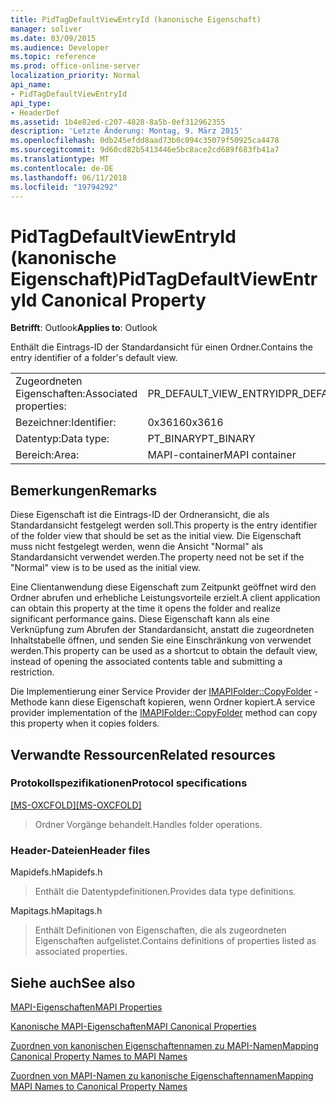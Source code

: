 ```yaml
---
title: PidTagDefaultViewEntryId (kanonische Eigenschaft)
manager: soliver
ms.date: 03/09/2015
ms.audience: Developer
ms.topic: reference
ms.prod: office-online-server
localization_priority: Normal
api_name:
- PidTagDefaultViewEntryId
api_type:
- HeaderDef
ms.assetid: 1b4e82ed-c207-4828-8a5b-0ef312962355
description: 'Letzte Änderung: Montag, 9. März 2015'
ms.openlocfilehash: 0db245efdd8aad73b0c094c35079f50925ca4478
ms.sourcegitcommit: 9d60cd82b5413446e5bc8ace2cd689f683fb41a7
ms.translationtype: MT
ms.contentlocale: de-DE
ms.lasthandoff: 06/11/2018
ms.locfileid: "19794292"
---
```

# <a name="pidtagdefaultviewentryid-canonical-property"></a><span data-ttu-id="51596-103">PidTagDefaultViewEntryId (kanonische Eigenschaft)</span><span class="sxs-lookup"><span data-stu-id="51596-103">PidTagDefaultViewEntryId Canonical Property</span></span>

  
  
<span data-ttu-id="51596-104">**Betrifft**: Outlook</span><span class="sxs-lookup"><span data-stu-id="51596-104">**Applies to**: Outlook</span></span> 
  
<span data-ttu-id="51596-105">Enthält die Eintrags-ID der Standardansicht für einen Ordner.</span><span class="sxs-lookup"><span data-stu-id="51596-105">Contains the entry identifier of a folder's default view.</span></span>
  
|||
|:-----|:-----|
|<span data-ttu-id="51596-106">Zugeordneten Eigenschaften:</span><span class="sxs-lookup"><span data-stu-id="51596-106">Associated properties:</span></span>  <br/> |<span data-ttu-id="51596-107">PR_DEFAULT_VIEW_ENTRYID</span><span class="sxs-lookup"><span data-stu-id="51596-107">PR_DEFAULT_VIEW_ENTRYID</span></span>  <br/> |
|<span data-ttu-id="51596-108">Bezeichner:</span><span class="sxs-lookup"><span data-stu-id="51596-108">Identifier:</span></span>  <br/> |<span data-ttu-id="51596-109">0x3616</span><span class="sxs-lookup"><span data-stu-id="51596-109">0x3616</span></span>  <br/> |
|<span data-ttu-id="51596-110">Datentyp:</span><span class="sxs-lookup"><span data-stu-id="51596-110">Data type:</span></span>  <br/> |<span data-ttu-id="51596-111">PT_BINARY</span><span class="sxs-lookup"><span data-stu-id="51596-111">PT_BINARY</span></span>  <br/> |
|<span data-ttu-id="51596-112">Bereich:</span><span class="sxs-lookup"><span data-stu-id="51596-112">Area:</span></span>  <br/> |<span data-ttu-id="51596-113">MAPI-container</span><span class="sxs-lookup"><span data-stu-id="51596-113">MAPI container</span></span>  <br/> |
   
## <a name="remarks"></a><span data-ttu-id="51596-114">Bemerkungen</span><span class="sxs-lookup"><span data-stu-id="51596-114">Remarks</span></span>

<span data-ttu-id="51596-115">Diese Eigenschaft ist die Eintrags-ID der Ordneransicht, die als Standardansicht festgelegt werden soll.</span><span class="sxs-lookup"><span data-stu-id="51596-115">This property is the entry identifier of the folder view that should be set as the initial view.</span></span> <span data-ttu-id="51596-116">Die Eigenschaft muss nicht festgelegt werden, wenn die Ansicht "Normal" als Standardansicht verwendet werden.</span><span class="sxs-lookup"><span data-stu-id="51596-116">The property need not be set if the "Normal" view is to be used as the initial view.</span></span>
  
<span data-ttu-id="51596-117">Eine Clientanwendung diese Eigenschaft zum Zeitpunkt geöffnet wird den Ordner abrufen und erhebliche Leistungsvorteile erzielt.</span><span class="sxs-lookup"><span data-stu-id="51596-117">A client application can obtain this property at the time it opens the folder and realize significant performance gains.</span></span> <span data-ttu-id="51596-118">Diese Eigenschaft kann als eine Verknüpfung zum Abrufen der Standardansicht, anstatt die zugeordneten Inhaltstabelle öffnen, und senden Sie eine Einschränkung von verwendet werden.</span><span class="sxs-lookup"><span data-stu-id="51596-118">This property can be used as a shortcut to obtain the default view, instead of opening the associated contents table and submitting a restriction.</span></span>
  
<span data-ttu-id="51596-119">Die Implementierung einer Service Provider der [IMAPIFolder::CopyFolder](imapifolder-copyfolder.md) -Methode kann diese Eigenschaft kopieren, wenn Ordner kopiert.</span><span class="sxs-lookup"><span data-stu-id="51596-119">A service provider implementation of the [IMAPIFolder::CopyFolder](imapifolder-copyfolder.md) method can copy this property when it copies folders.</span></span> 
  
## <a name="related-resources"></a><span data-ttu-id="51596-120">Verwandte Ressourcen</span><span class="sxs-lookup"><span data-stu-id="51596-120">Related resources</span></span>

### <a name="protocol-specifications"></a><span data-ttu-id="51596-121">Protokollspezifikationen</span><span class="sxs-lookup"><span data-stu-id="51596-121">Protocol specifications</span></span>

<span data-ttu-id="51596-122">[[MS-OXCFOLD]](http://msdn.microsoft.com/library/c0f31b95-c07f-486c-98d9-535ed9705fbf%28Office.15%29.aspx)</span><span class="sxs-lookup"><span data-stu-id="51596-122">[[MS-OXCFOLD]](http://msdn.microsoft.com/library/c0f31b95-c07f-486c-98d9-535ed9705fbf%28Office.15%29.aspx)</span></span>
  
> <span data-ttu-id="51596-123">Ordner Vorgänge behandelt.</span><span class="sxs-lookup"><span data-stu-id="51596-123">Handles folder operations.</span></span>
    
### <a name="header-files"></a><span data-ttu-id="51596-124">Header-Dateien</span><span class="sxs-lookup"><span data-stu-id="51596-124">Header files</span></span>

<span data-ttu-id="51596-125">Mapidefs.h</span><span class="sxs-lookup"><span data-stu-id="51596-125">Mapidefs.h</span></span>
  
> <span data-ttu-id="51596-126">Enthält die Datentypdefinitionen.</span><span class="sxs-lookup"><span data-stu-id="51596-126">Provides data type definitions.</span></span>
    
<span data-ttu-id="51596-127">Mapitags.h</span><span class="sxs-lookup"><span data-stu-id="51596-127">Mapitags.h</span></span>
  
> <span data-ttu-id="51596-128">Enthält Definitionen von Eigenschaften, die als zugeordneten Eigenschaften aufgelistet.</span><span class="sxs-lookup"><span data-stu-id="51596-128">Contains definitions of properties listed as associated properties.</span></span>
    
## <a name="see-also"></a><span data-ttu-id="51596-129">Siehe auch</span><span class="sxs-lookup"><span data-stu-id="51596-129">See also</span></span>



[<span data-ttu-id="51596-130">MAPI-Eigenschaften</span><span class="sxs-lookup"><span data-stu-id="51596-130">MAPI Properties</span></span>](mapi-properties.md)
  
[<span data-ttu-id="51596-131">Kanonische MAPI-Eigenschaften</span><span class="sxs-lookup"><span data-stu-id="51596-131">MAPI Canonical Properties</span></span>](mapi-canonical-properties.md)
  
[<span data-ttu-id="51596-132">Zuordnen von kanonischen Eigenschaftennamen zu MAPI-Namen</span><span class="sxs-lookup"><span data-stu-id="51596-132">Mapping Canonical Property Names to MAPI Names</span></span>](mapping-canonical-property-names-to-mapi-names.md)
  
[<span data-ttu-id="51596-133">Zuordnen von MAPI-Namen zu kanonische Eigenschaftennamen</span><span class="sxs-lookup"><span data-stu-id="51596-133">Mapping MAPI Names to Canonical Property Names</span></span>](mapping-mapi-names-to-canonical-property-names.md)

